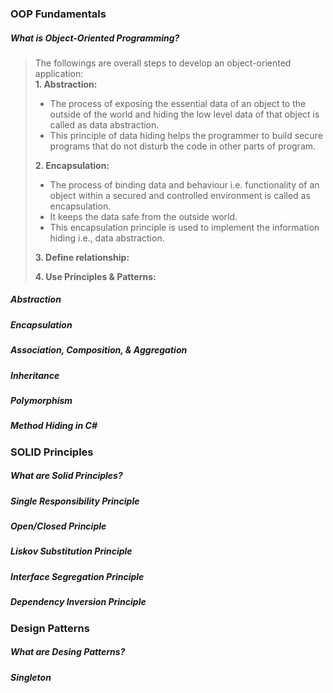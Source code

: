 ### OOP Fundamentals   
##### What is Object-Oriented Programming?  
> The followings are overall steps to develop an object-oriented application:   
> **1. Abstraction:** 
> - The process of exposing the essential data of an object to the outside of the world and hiding the low level data of that object is called as data abstraction. 
> - This principle of data hiding helps the programmer to build secure programs that do not disturb the code in other parts of program.
> 
> **2. Encapsulation:**  
> - The process of binding data and behaviour i.e. functionality of an object within a secured and controlled environment is called as encapsulation.
> - It keeps the data safe from the outside world.
> - This encapsulation principle is used to implement the information hiding i.e., data abstraction.
> 
> **3. Define relationship:** 
>  
> **4. Use Principles & Patterns:**  

##### Abstraction  
##### Encapsulation  
##### Association, Composition, & Aggregation   
##### Inheritance  
##### Polymorphism   
##### Method Hiding in C#  

### SOLID Principles  
##### What are Solid Principles?   
##### Single Responsibility Principle   
##### Open/Closed Principle  
##### Liskov Substitution Principle  
##### Interface Segregation Principle  
##### Dependency Inversion Principle   

### Design Patterns  
##### What are Desing Patterns?   
##### Singleton   
